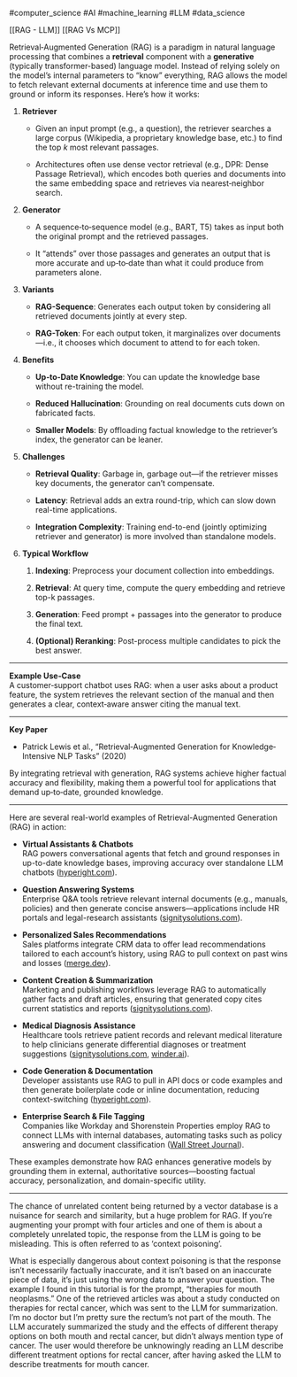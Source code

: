 #computer_science #AI #machine_learning #LLM  #data_science

[[RAG - LLM]]
[[RAG Vs MCP]]

Retrieval‐Augmented Generation (RAG) is a paradigm in natural language processing that combines a **retrieval** component with a **generative** (typically transformer-based) language model. Instead of relying solely on the model’s internal parameters to “know” everything, RAG allows the model to fetch relevant external documents at inference time and use them to ground or inform its responses. Here’s how it works:

1. **Retriever**
    
    - Given an input prompt (e.g., a question), the retriever searches a large corpus (Wikipedia, a proprietary knowledge base, etc.) to find the top _k_ most relevant passages.
        
    - Architectures often use dense vector retrieval (e.g., DPR: Dense Passage Retrieval), which encodes both queries and documents into the same embedding space and retrieves via nearest‐neighbor search.
        
2. **Generator**
    
    - A sequence‐to‐sequence model (e.g., BART, T5) takes as input both the original prompt and the retrieved passages.
        
    - It “attends” over those passages and generates an output that is more accurate and up‐to‐date than what it could produce from parameters alone.
        
3. **Variants**
    
    - **RAG-Sequence**: Generates each output token by considering all retrieved documents jointly at every step.
        
    - **RAG-Token**: For each output token, it marginalizes over documents—i.e., it chooses which document to attend to for each token.
        
4. **Benefits**
    
    - **Up‐to‐Date Knowledge**: You can update the knowledge base without re-training the model.
        
    - **Reduced Hallucination**: Grounding on real documents cuts down on fabricated facts.
        
    - **Smaller Models**: By offloading factual knowledge to the retriever’s index, the generator can be leaner.
        
5. **Challenges**
    
    - **Retrieval Quality**: Garbage in, garbage out—if the retriever misses key documents, the generator can’t compensate.
        
    - **Latency**: Retrieval adds an extra round-trip, which can slow down real-time applications.
        
    - **Integration Complexity**: Training end-to-end (jointly optimizing retriever and generator) is more involved than standalone models.
        
6. **Typical Workflow**
    
    1. **Indexing**: Preprocess your document collection into embeddings.
        
    2. **Retrieval**: At query time, compute the query embedding and retrieve top-k passages.
        
    3. **Generation**: Feed prompt + passages into the generator to produce the final text.
        
    4. **(Optional) Reranking**: Post-process multiple candidates to pick the best answer.
        

---

**Example Use‐Case**  
A customer‐support chatbot uses RAG: when a user asks about a product feature, the system retrieves the relevant section of the manual and then generates a clear, context‐aware answer citing the manual text.

---

**Key Paper**

- Patrick Lewis et al., “Retrieval‐Augmented Generation for Knowledge‐Intensive NLP Tasks” (2020)
    

By integrating retrieval with generation, RAG systems achieve higher factual accuracy and flexibility, making them a powerful tool for applications that demand up‐to‐date, grounded knowledge.

---

Here are several real-world examples of Retrieval-Augmented Generation (RAG) in action:

- **Virtual Assistants & Chatbots**  
    RAG powers conversational agents that fetch and ground responses in up-to-date knowledge bases, improving accuracy over standalone LLM chatbots ([hyperight.com](https://hyperight.com/7-practical-applications-of-rag-models-and-their-impact-on-society/?utm_source=chatgpt.com "7 Practical Applications of RAG Models and Their Impact ...")).
    
- **Question Answering Systems**  
    Enterprise Q&A tools retrieve relevant internal documents (e.g., manuals, policies) and then generate concise answers—applications include HR portals and legal-research assistants ([signitysolutions.com](https://www.signitysolutions.com/blog/real-world-examples-of-retrieval-augmented-generation?utm_source=chatgpt.com "10 Real-World Examples of Retrieval Augmented Generation")).
    
- **Personalized Sales Recommendations**  
    Sales platforms integrate CRM data to offer lead recommendations tailored to each account’s history, using RAG to pull context on past wins and losses ([merge.dev](https://www.merge.dev/blog/rag-examples?utm_source=chatgpt.com "9 powerful examples of retrieval-augmented generation ...")).
    
- **Content Creation & Summarization**  
    Marketing and publishing workflows leverage RAG to automatically gather facts and draft articles, ensuring that generated copy cites current statistics and reports ([signitysolutions.com](https://www.signitysolutions.com/blog/real-world-examples-of-retrieval-augmented-generation?utm_source=chatgpt.com "10 Real-World Examples of Retrieval Augmented Generation")).
    
- **Medical Diagnosis Assistance**  
    Healthcare tools retrieve patient records and relevant medical literature to help clinicians generate differential diagnoses or treatment suggestions ([signitysolutions.com](https://www.signitysolutions.com/blog/real-world-examples-of-retrieval-augmented-generation?utm_source=chatgpt.com "10 Real-World Examples of Retrieval Augmented Generation"), [winder.ai](https://winder.ai/practical-use-cases-for-retrieval-augmented-generation-rag/?utm_source=chatgpt.com "Retrieval-Augmented Generation (RAG) Examples and ...")).
    
- **Code Generation & Documentation**  
    Developer assistants use RAG to pull in API docs or code examples and then generate boilerplate code or inline documentation, reducing context-switching ([hyperight.com](https://hyperight.com/7-practical-applications-of-rag-models-and-their-impact-on-society/?utm_source=chatgpt.com "7 Practical Applications of RAG Models and Their Impact ...")).
    
- **Enterprise Search & File Tagging**  
    Companies like Workday and Shorenstein Properties employ RAG to connect LLMs with internal databases, automating tasks such as policy answering and document classification ([Wall Street Journal](https://www.wsj.com/articles/from-rags-to-vectors-howbusinessesare-customizingai-models-beea4f11?utm_source=chatgpt.com "From RAGs to Vectors: How Businesses Are Customizing AI Models")).
    

These examples demonstrate how RAG enhances generative models by grounding them in external, authoritative sources—boosting factual accuracy, personalization, and domain-specific utility.

---

The chance of unrelated content being returned by a vector database is a nuisance for search and similarity, but a huge problem for RAG. If you’re augmenting your prompt with four articles and one of them is about a completely unrelated topic, the response from the LLM is going to be misleading. This is often referred to as ‘context poisoning’.

What is especially dangerous about context poisoning is that the response isn’t necessarily factually inaccurate, and it isn’t based on an inaccurate piece of data, it’s just using the wrong data to answer your question. The example I found in this tutorial is for the prompt, “therapies for mouth neoplasms.” One of the retrieved articles was about a study conducted on therapies for rectal cancer, which was sent to the LLM for summarization. I’m no doctor but I’m pretty sure the rectum’s not part of the mouth. The LLM accurately summarized the study and the effects of different therapy options on both mouth and rectal cancer, but didn’t always mention type of cancer. The user would therefore be unknowingly reading an LLM describe different treatment options for rectal cancer, after having asked the LLM to describe treatments for mouth cancer.